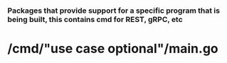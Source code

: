 ### Packages that provide support for a specific program that is being built, this contains cmd for REST, gRPC, etc

# /cmd/"use case optional"/main.go